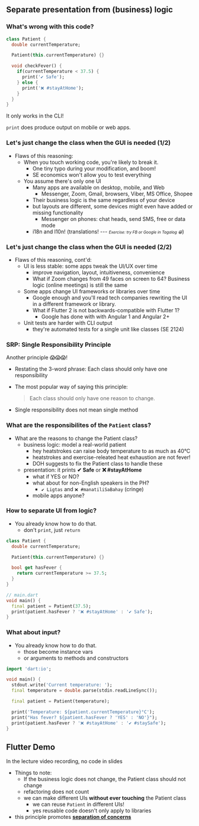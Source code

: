 Separate presentation from (business) logic
-------------------------------------------



### What's wrong with this code?

```dart
class Patient {
  double currentTemperature;

  Patient(this.currentTemperature) {}

  void checkFever() {
    if(currentTemperature < 37.5) {
      print('✔ Safe');
    } else {
      print('❌ #stayAtHome');
    }
  }
}
```

It only works in the CLI! <!-- .element class="fragment" -->

<span class="fragment">
  <code>print</code> does produce output on mobile or web apps.
</span>



### Let's just change the class when the GUI is needed (1/2)

* Flaws of this reasoning:
  - When you touch working code, you're likely to break it.
    + One tiny typo during your modification, and boom!
    + SE economics won't allow you to test everything
  - You assume there's only one UI
    + Many apps are available on desktop, mobile, and Web
      * Messenger, Zoom, Gmail, browsers, Viber, MS Office, Shopee
    + Their business logic is the same regardless of your device
    + but layouts are different, some devices might even have added or missing functionality
      * Messenger on phones: chat heads, send SMS, free or data mode
    + i18n and l10n!  (translations! --- 
      <span style="font-size: 0.75em"><i>Exercise: try FB or Google in Tagalog 😁</i></span>)



### Let's just change the class when the GUI is needed (2/2)

* Flaws of this reasoning, cont'd:
  - UI is less stable: some apps tweak the UI/UX over time
    + improve navigation, layout, intuitiveness, convenience
    + What if Zoom changes from 49 faces on screen to 64?  Business logic (online meetings) is still 
      the same
  - Some apps change UI frameworks or libraries over time
    + Google enough and you'll read tech companies rewriting the UI in a different framework or
      library.
    + What if Flutter 2 is not backwards-compatible with Flutter 1?
      * Google has done with with Angular 1 and Angular 2+
  - Unit tests are harder with CLI output
    + they're automated tests for a single unit like classes (SE 2124)



### SRP: Single Responsibility Principle

Another principle 😱😱😱!

* Restating the 3-word phrase: Each class should only have one responsibility
* The most popular way of saying this principle:

  > Each class should only have one reason to change.

* Single responsibility does not mean single method



### What are the responsibilites of the `Patient` class?

+ What are the reasons to change the Patient class?
  * business logic: model a real-world patient
    - hey heatstrokes can raise body temperature to as much as 40°C
    - heatstrokes and exercise-releated heat exhaustion are not fever!
    - DOH suggests to fix the Patient class to handle these
  * presentation:  it prints **✔ Safe** or **❌ #stayAtHome**
    - what if YES or NO?
    - what about for non-English speakers in the PH?  
      + `✔ Ligtas` and `❌ #manatiliSaBahay` (cringe)
    - mobile apps anyone?
  


### How to separate UI from logic?

+ You already know how to do that.  
  - don't `print`, just `return`

```dart [1-9 | 11-15]
class Patient {
  double currentTemperature;

  Patient(this.currentTemperature) {}

  bool get hasFever {
    return currentTemperature >= 37.5;
  }
}

// main.dart
void main() {
  final patient = Patient(37.5);
  print(patient.hasFever ? '❌ #stayAtHome' : '✔ Safe');
}
```



### What about input?

+ You already know how to do that.  
  - those become instance vars
  - or arguments to methods and constructors

```dart
import 'dart:io';

void main() {
  stdout.write('Current temperature: ');
  final temperature = double.parse(stdin.readLineSync());

  final patient = Patient(temperature);

  print('Temperature: ${patient.currentTemperature}°C');
  print("Has fever? ${patient.hasFever ? 'YES' : 'NO'}");
  print(patient.hasFever ? '❌ #stayAtHome' : '✔ #staySafe');
}
```


## Flutter Demo

In the lecture video recording, no code in slides

* Things to note:
  - If the business logic does not change, the Patient class should not change
  - refactoring does not count
  - we can make different UIs **without ever touching** the Patient class
    + we can reuse `Patient` in different UIs!
    + yes reusable code doesn't only apply to libraries
* this principle promotes [**separation of concerns**](https://en.wikipedia.org/wiki/Separation_of_concerns)